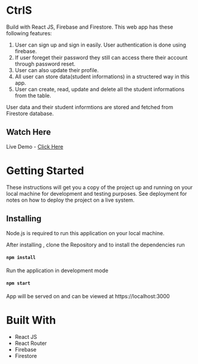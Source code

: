 # CtrlS



Build with React JS, Firebase and Firestore. This web app has these following features:
1. User can sign up and sign in easily. User authentication is done using firebase. 
2. If user foreget their password they still can access there their account through password reset.
3. User can also update their profile.
4. All user can store data(student informations) in a structered way in this app.
5. User can create, read, update and delete all the student informations from the table.

User data and their student informtions are stored and fetched from Firestore database.

## Watch Here
Live Demo - [Click Here](https://crudjs-2eccc.web.app/)


# Getting Started

These instructions will get you a copy of the project up and running on your local machine for development and testing purposes. See deployment for notes on how to deploy the project on a live system.

## Installing
Node.js is required to run this application on your local machine.

After installing , clone the Repository and to install the dependencies run
#### `npm install`

Run the application in development mode
#### `npm start`
App will be served on and can be viewed at https://localhost:3000

# Built With
* React JS
* React Router
* Firebase
* Firestore

